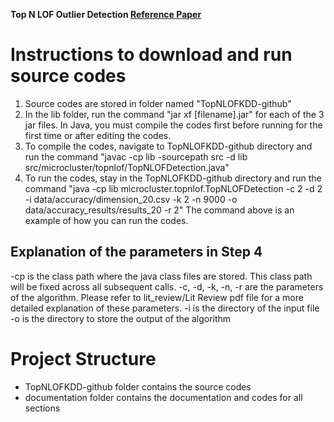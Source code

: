**Top N LOF Outlier Detection [Reference Paper](http://hanj.cs.illinois.edu/pdf/kdd01.pdf)** 

# Instructions to download and run source codes
1. Source codes are stored in folder named "TopNLOFKDD-github"
2. In the lib folder, run the command "jar xf [filename].jar" for each of the 3 jar files.
In Java, you must compile the codes first before running for the first time or after editing the codes.
3. To compile the codes, navigate to TopNLOFKDD-github directory and run the command "javac -cp lib -sourcepath src -d lib src/microcluster/topnlof/TopNLOFDetection.java"
4. To run the codes, stay in the TopNLOFKDD-github directory and run the command "java -cp lib microcluster.topnlof.TopNLOFDetection -c 2 -d 2 -i data/accuracy/dimension_20.csv -k 2 -n 9000 -o data/accuracy_results/results_20 -r 2"
The command above is an example of how you can run the codes.

## Explanation of the parameters in Step 4
-cp is the class path where the java class files are stored. This class path will be fixed across all subsequent calls.
-c, -d, -k, -n, -r are the parameters of the algorithm. Please refer to lit_review/Lit Review pdf file for a more detailed explanation of these parameters.
-i is the directory of the input file
-o is the directory to store the output of the algorithm

# Project Structure
- TopNLOFKDD-github folder contains the source codes
- documentation folder contains the documentation and codes for all sections
